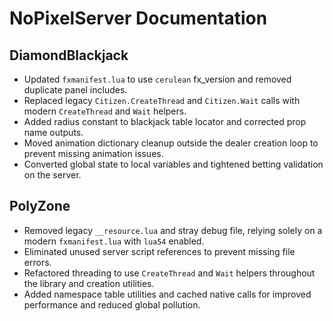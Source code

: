 # NoPixelServer Documentation

## DiamondBlackjack
- Updated `fxmanifest.lua` to use `cerulean` fx_version and removed duplicate panel includes.
- Replaced legacy `Citizen.CreateThread` and `Citizen.Wait` calls with modern `CreateThread` and `Wait` helpers.
- Added radius constant to blackjack table locator and corrected prop name outputs.
- Moved animation dictionary cleanup outside the dealer creation loop to prevent missing animation issues.
- Converted global state to local variables and tightened betting validation on the server.

## PolyZone
- Removed legacy `__resource.lua` and stray debug file, relying solely on a modern `fxmanifest.lua` with `lua54` enabled.
- Eliminated unused server script references to prevent missing file errors.
- Refactored threading to use `CreateThread` and `Wait` helpers throughout the library and creation utilities.
- Added namespace table utilities and cached native calls for improved performance and reduced global pollution.
